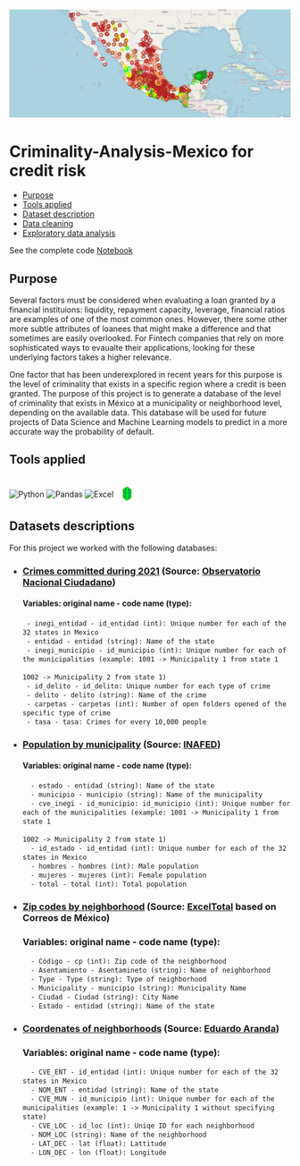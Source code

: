 <h3 align="center">
    <img alt="Logo" title="#logo" width="950px" src="https://github.com/kevinmiguel97/Criminality-Analysis-Mexico/blob/main/assets/map_municipios.png">
    <br>
</h3>

# Criminality-Analysis-Mexico for credit risk
- [Purpose](#purpose)
- [Tools applied](#tools)
- [Dataset description](#dataset)
- [Data cleaning](#cleaning)
- [Exploratory data analysis](#exploratory)

See the complete code [Notebook](Crime_analysis.ipynb)

<a id="purpose"></a>
## Purpose
Several factors must be considered when evaluating a loan granted by a financial instituions: liquidity, repayment capacity, leverage, financial ratios are examples of one of the most common ones. However, there some other more subtle attributes of loanees that might make a difference and that sometimes are easily overlooked. For Fintech companies that rely on more sophisticated ways to evaualte their applications, looking for these underlying factors takes a higher relevance. 

One factor that has been underexplored in recent years for this purpose is the level of criminality that exists in a specific region where a credit is been granted. 
The purpose of this project is to generate a database of the level of criminality that exists in México at a municipality or neighborhood level, depending on the available data. This database will be used for future projects of Data Science and Machine Learning models to predict in a more accurate way the probability of default. 

<a id="tools"></a>
## Tools applied
<div style="display: inline_block"><br>
  <img align="center" alt="Python" height="30" width="30" src="https://user-images.githubusercontent.com/77027441/171516140-314add44-18c2-4540-a58f-a6f461f9e80c.png">
  <img align="center" alt="Pandas" height="30" width="50" src="https://www.analyticslane.com/storage/2020/10/pandas.png">
  <img align="center" alt="Excel" height="30" width="40" src="https://1000marcas.net/wp-content/uploads/2020/12/Microsoft-Excel-Logo.png">
  <img align="center" alt="Folium" height="30" width="40" src="assets/folium_logo.jpg">  
  
 <a id="dataset"></a>
 ## Datasets descriptions
 For this project we worked with the following databases: 
 - ### [Crimes committed during 2021](data/delitos-datos-abiertos.csv) (Source: [Observatorio Nacional Ciudadano](https://delitosmexico.onc.org.mx/descargar))
     #### Variables: original name - code name (type):
        - inegi_entidad - id_entidad (int): Unique number for each of the 32 states in Mexico
        - entidad - entidad (string): Name of the state 
        - inegi_municipio - id_municipio (int): Unique number for each of the municipalities (example: 1001 -> Municipality 1 from state 1
                                                                                        1002 -> Municipality 2 from state 1) 
        - id_delito - id_delito: Unique number for each type of crime
        - delito - delito (string): Name of the crime
        - carpetas - carpetas (int): Number of open folders opened of the specific type of crime
        - tasa - tasa: Crimes for every 10,000 people
        
- ### [Population by municipality](data/poblaciones_2015.csv) (Source: [INAFED](https://www.gob.mx/inafed))
     #### Variables: original name - code name (type):
        - estado - entidad (string): Name of the state
        - municipio - municipio (string): Name of the municipality
        - cve_inegi - id_municipio: id_municipio (int): Unique number for each of the municipalities (example: 1001 -> Municipality 1 from state 1
                                                                                        1002 -> Municipality 2 from state 1) 
        - id_estado - id_entidad (int): Unique number for each of the 32 states in Mexico
        - hombres - hombres (int): Male population
        - mujeres - mujeres (int): Female population
        - total - total (int): Total population
        
- ### [Zip codes by neighborhood](data/codigos-postales-mexico.xlsx) (Source: [ExcelTotal](https://exceltotal.com/codigos-postales-de-mexico-en-excel/#google_vignette) based on Correos de México)
    ### Variables: original name - code name (type):
        - Código - cp (int): Zip code of the neighborhood
        - Asentamiento - Asentamineto (string): Name of neighborhood
        - Type - Type (string): Type of neighborhood
        - Municipality - municipio (string): Municipality Name
        - Ciudad - Ciudad (string): City Name
        - Estado - entidad (string): Name of the state
      
- ### [Coordenates of neighborhoods](data/coordenates_colonias.csv) (Source: [Eduardo Aranda](https://github.com/eduardoarandah/coordenadas-estados-municipios-localidades-de-mexico-json))
    ### Variables: original name - code name (type):
        - CVE_ENT - id_entidad (int): Unique number for each of the 32 states in Mexico
        - NOM_ENT - entidad (string): Name of the state
        - CVE_MUN - id_municipio (int): Unique number for each of the municipalities (example: 1 -> Municipality 1 without specifying state)
        - CVE_LOC - id_loc (int): Uniqe ID for each neighborhood 
        - NOM_LOC (string): Name of the neighborhood
        - LAT_DEC - lat (float): Lattitude
        - LON_DEC - lon (float): Longitude
        
        
                                                                                        
        
 
 
 
